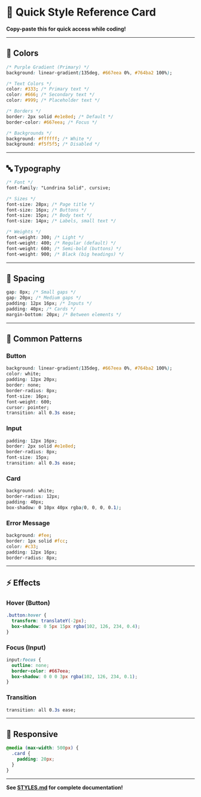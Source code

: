# 🎨 Quick Style Reference Card

**Copy-paste this for quick access while coding!**

---

## 🎨 Colors

```css
/* Purple Gradient (Primary) */
background: linear-gradient(135deg, #667eea 0%, #764ba2 100%);

/* Text Colors */
color: #333; /* Primary text */
color: #666; /* Secondary text */
color: #999; /* Placeholder text */

/* Borders */
border: 2px solid #e1e8ed; /* Default */
border-color: #667eea; /* Focus */

/* Backgrounds */
background: #ffffff; /* White */
background: #f5f5f5; /* Disabled */
```

---

## 🔤 Typography

```css
/* Font */
font-family: "Londrina Solid", cursive;

/* Sizes */
font-size: 28px; /* Page title */
font-size: 16px; /* Buttons */
font-size: 15px; /* Body text */
font-size: 14px; /* Labels, small text */

/* Weights */
font-weight: 300; /* Light */
font-weight: 400; /* Regular (default) */
font-weight: 600; /* Semi-bold (buttons) */
font-weight: 900; /* Black (big headings) */
```

---

## 📏 Spacing

```css
gap: 8px; /* Small gaps */
gap: 20px; /* Medium gaps */
padding: 12px 16px; /* Inputs */
padding: 40px; /* Cards */
margin-bottom: 20px; /* Between elements */
```

---

## 🎯 Common Patterns

### Button

```css
background: linear-gradient(135deg, #667eea 0%, #764ba2 100%);
color: white;
padding: 12px 20px;
border: none;
border-radius: 8px;
font-size: 16px;
font-weight: 600;
cursor: pointer;
transition: all 0.3s ease;
```

### Input

```css
padding: 12px 16px;
border: 2px solid #e1e8ed;
border-radius: 8px;
font-size: 15px;
transition: all 0.3s ease;
```

### Card

```css
background: white;
border-radius: 12px;
padding: 40px;
box-shadow: 0 10px 40px rgba(0, 0, 0, 0.1);
```

### Error Message

```css
background: #fee;
border: 1px solid #fcc;
color: #c33;
padding: 12px 16px;
border-radius: 8px;
```

---

## ⚡ Effects

### Hover (Button)

```css
.button:hover {
  transform: translateY(-2px);
  box-shadow: 0 5px 15px rgba(102, 126, 234, 0.4);
}
```

### Focus (Input)

```css
input:focus {
  outline: none;
  border-color: #667eea;
  box-shadow: 0 0 0 3px rgba(102, 126, 234, 0.1);
}
```

### Transition

```css
transition: all 0.3s ease;
```

---

## 📱 Responsive

```css
@media (max-width: 500px) {
  .card {
    padding: 20px;
  }
}
```

---

**See [STYLES.md](./STYLES.md) for complete documentation!**

